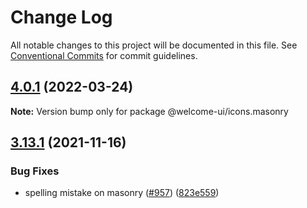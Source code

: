 # Change Log

All notable changes to this project will be documented in this file.
See [Conventional Commits](https://conventionalcommits.org) for commit guidelines.

## [4.0.1](https://github.com/WTTJ/welcome-ui/compare/v4.0.0...v4.0.1) (2022-03-24)

**Note:** Version bump only for package @welcome-ui/icons.masonry





## [3.13.1](https://github.com/WTTJ/welcome-ui/compare/v3.13.0...v3.13.1) (2021-11-16)


### Bug Fixes

* spelling mistake on masonry ([#957](https://github.com/WTTJ/welcome-ui/issues/957)) ([823e559](https://github.com/WTTJ/welcome-ui/commit/823e5594b3c62fe52a22efab2d29a33b45078f46))
